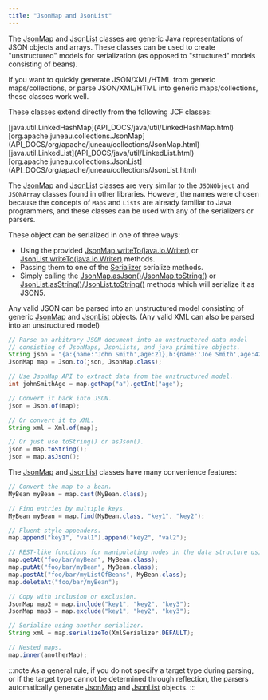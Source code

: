 ```yaml
---
title: "JsonMap and JsonList"
---
```


The [JsonMap](API_DOCS/org/apache/juneau/collections/JsonMap.html) and [JsonList](API_DOCS/org/apache/juneau/collections/JsonList.html) classes are generic Java representations of JSON objects and arrays.
These classes can be used to create "unstructured" models for serialization (as opposed to "structured" models
consisting of beans).

If you want to quickly generate JSON/XML/HTML from generic maps/collections, or parse JSON/XML/HTML into generic
maps/collections, these classes work well.

These classes extend directly from the following JCF classes:

<tree>
<node-0><java-class>[java.util.LinkedHashMap](API_DOCS/java/util/LinkedHashMap.html)</java-class></node-0>
<node-1><java-class>[org.apache.juneau.collections.JsonMap](API_DOCS/org/apache/juneau/collections/JsonMap.html)</java-class></node-1>
<node-0><java-class>[java.util.LinkedList](API_DOCS/java/util/LinkedList.html)</java-class></node-0>
<node-1><java-class>[org.apache.juneau.collections.JsonList](API_DOCS/org/apache/juneau/collections/JsonList.html)</java-class></node-1>
</tree>

The [JsonMap](API_DOCS/org/apache/juneau/collections/JsonMap.html) and [JsonList](API_DOCS/org/apache/juneau/collections/JsonList.html) classes are very similar to the `JSONObject` and `JSONArray` classes found in other libraries.
However, the names were chosen because the concepts of `Maps` and `Lists` are already familiar to Java programmers, and
these classes can be used with any of the serializers or parsers.

These object can be serialized in one of three ways:

- Using the provided [JsonMap.writeTo(java.io.Writer)](API_DOCS/org/apache/juneau/collections/JsonMap.html#writeTo(java.io.Writer)) or [JsonList.writeTo(java.io.Writer)](API_DOCS/org/apache/juneau/collections/JsonList.html#writeTo(java.io.Writer)) methods.
- Passing them to one of the [Serializer](API_DOCS/org/apache/juneau/serializer/Serializer.html) serialize methods.
- Simply calling the [JsonMap.asJson()](API_DOCS/org/apache/juneau/collections/JsonMap.html#asJson())/[JsonMap.toString()](API_DOCS/org/apache/juneau/collections/JsonMap.html#toString()) or [JsonList.asString()](API_DOCS/org/apache/juneau/collections/JsonList.html#asString())/[JsonList.toString()](API_DOCS/org/apache/juneau/collections/JsonList.html#toString()) methods which will serialize it as JSON5.

Any valid JSON can be parsed into an unstructured model consisting of generic [JsonMap](API_DOCS/org/apache/juneau/collections/JsonMap.html) and [JsonList](API_DOCS/org/apache/juneau/collections/JsonList.html) objects.
(Any valid XML can also be parsed into an unstructured model)

```java
// Parse an arbitrary JSON document into an unstructered data model
// consisting of JsonMaps, JsonLists, and java primitive objects.
String json = "{a:{name:'John Smith',age:21},b:{name:'Joe Smith',age:42}}";
JsonMap map = Json.to(json, JsonMap.class);

// Use JsonMap API to extract data from the unstructured model.
int johnSmithAge = map.getMap("a").getInt("age");

// Convert it back into JSON.
json = Json.of(map);

// Or convert it to XML.
String xml = Xml.of(map);

// Or just use toString() or asJson().
json = map.toString();
json = map.asJson();
```

The [JsonMap](API_DOCS/org/apache/juneau/collections/JsonMap.html) and [JsonList](API_DOCS/org/apache/juneau/collections/JsonList.html) classes have many convenience features:

```java
// Convert the map to a bean.
MyBean myBean = map.cast(MyBean.class);

// Find entries by multiple keys.
MyBean myBean = map.find(MyBean.class, "key1", "key2");

// Fluent-style appenders.
map.append("key1", "val1").append("key2", "val2");

// REST-like functions for manipulating nodes in the data structure using URL-like notation.
map.getAt("foo/bar/myBean", MyBean.class);
map.putAt("foo/bar/myBean", MyBean.class);
map.postAt("foo/bar/myListOfBeans", MyBean.class);
map.deleteAt("foo/bar/myBean");

// Copy with inclusion or exclusion.
JsonMap map2 = map.include("key1", "key2", "key3");
JsonMap map3 = map.exclude("key1", "key2", "key3");

// Serialize using another serializer.
String xml = map.serializeTo(XmlSerializer.DEFAULT);

// Nested maps.
map.inner(anotherMap);
```

:::note
As a general rule, if you do not specify a target type during parsing, or if the target type cannot be determined
through reflection, the parsers automatically generate [JsonMap](API_DOCS/org/apache/juneau/collections/JsonMap.html) and [JsonList](API_DOCS/org/apache/juneau/collections/JsonList.html) objects.
:::
